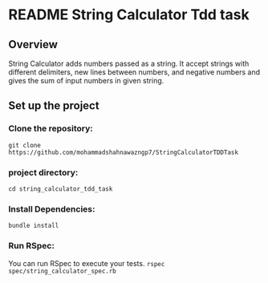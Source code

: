 # README String Calculator Tdd task
## Overview
String Calculator adds numbers passed as a string. It accept strings with  different delimiters, new lines between numbers, and negative numbers and  gives the sum of input numbers in given string.

## Set up the project
### Clone the repository:
`git clone https://github.com/mohammadshahnawazngp7/StringCalculatorTDDTask`

### project directory:   
`cd string_calculator_tdd_task`

### Install Dependencies:    
`bundle install`  

### Run RSpec:
You can run RSpec to execute your tests.
`rspec spec/string_calculator_spec.rb`  
